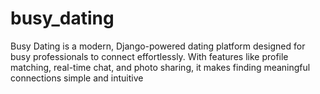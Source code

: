 # busy_dating
Busy Dating is a modern, Django-powered dating platform designed for busy professionals to connect effortlessly. With features like profile matching, real-time chat, and photo sharing, it makes finding meaningful connections simple and intuitive
